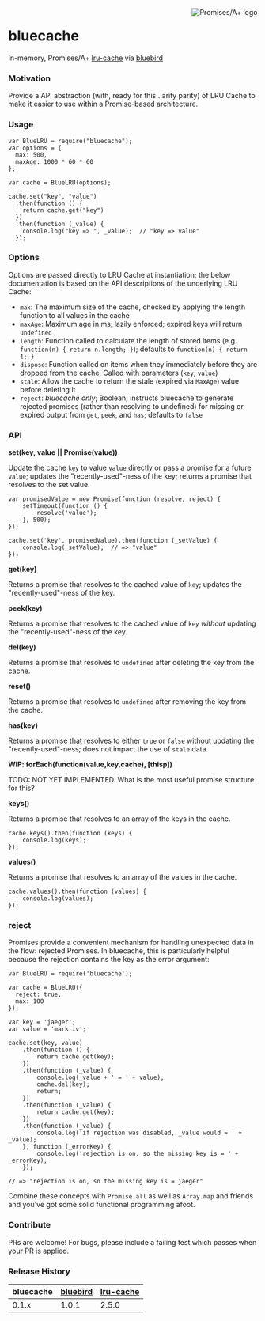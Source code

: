 <a href="http://promisesaplus.com/">
    <img src="http://promisesaplus.com/assets/logo-small.png" alt="Promises/A+ logo" title="Promises/A+ 1.0 compliant" align="right" />
</a>

bluecache
=========

In-memory, Promises/A+ [lru-cache](https://github.com/isaacs/node-lru-cache/issues) via [bluebird](https://github.com/petkaantonov/bluebird)


### Motivation

Provide a API abstraction (with, ready for this...arity parity) of LRU Cache to make it easier to use within a Promise-based architecture.


### Usage

```
var BlueLRU = require("bluecache");
var options = {
  max: 500,
  maxAge: 1000 * 60 * 60
};

var cache = BlueLRU(options);

cache.set("key", "value")
  .then(function () {
    return cache.get("key")
  })
  .then(function (_value) {
    console.log("key => ", _value);  // "key => value"
  });
```


### Options

Options are passed directly to LRU Cache at instantiation; the below documentation is based on the API descriptions of the underlying LRU Cache:

- `max`: The maximum size of the cache, checked by applying the length function to all values in the cache
- `maxAge`: Maximum age in ms; lazily enforced; expired keys will return `undefined`
- `length`: Function called to calculate the length of stored items (e.g. `function(n) { return n.length; }`); defaults to `function(n) { return 1; }`
- `dispose`: Function called on items when they immediately before they are dropped from the cache. Called with parameters (`key`, `value`)
- `stale`: Allow the cache to return the stale (expired via `MaxAge`) value before deleting it
- `reject`: _bluecache only_; Boolean; instructs bluecache to generate rejected promises (rather than resolving to undefined) for missing or expired output from `get`, `peek`, and `has`;  defaults to `false`


### API

**set(key, value || Promise(value))**

Update the cache `key` to value `value` directly or pass a promise for a future `value`; updates the "recently-used"-ness of the key; returns a promise that resolves to the set value.

```
var promisedValue = new Promise(function (resolve, reject) {
	setTimeout(function () {
		resolve('value');
	}, 500); 
});

cache.set('key', promisedValue).then(function (_setValue) {
	console.log(_setValue);  // => "value"
});
```


**get(key)**

Returns a promise that resolves to the cached value of `key`; updates the "recently-used"-ness of the key.


**peek(key)**

Returns a promise that resolves to the cached value of `key` _without_ updating the "recently-used"-ness of the key.


**del(key)**

Returns a promise that resolves to `undefined` after deleting the key from the cache.


**reset()**

Returns a promise that resolves to `undefined` after removing the key from the cache.


**has(key)**

Returns a promise that resolves to either `true` or `false` without updating the "recently-used"-ness; does not impact the use of `stale` data.


**WIP: forEach(function(value,key,cache), [thisp])**

TODO: NOT YET IMPLEMENTED. What is the most useful promise structure for this?


**keys()**

Returns a promise that resolves to an array of the keys in the cache.

```
cache.keys().then(function (keys) {
	console.log(keys);
});
```

**values()**

Returns a promise that resolves to an array of the values in the cache.

```
cache.values().then(function (values) {
	console.log(values);
});
```

### reject

Promises provide a convenient mechanism for handling unexpected data in the flow: rejected Promises. In bluecache, this is particularly helpful because the rejection contains the key as the error argument:

```
var BlueLRU = require('bluecache');

var cache = BlueLRU({
  reject: true,
  max: 100
});

var key = 'jaeger';
var value = 'mark iv';

cache.set(key, value)
	.then(function () {
		return cache.get(key);
	})
	.then(function (_value) {
		console.log(_value + ' = ' + value);
		cache.del(key);
		return;
	})
	.then(function (_value) {
		return cache.get(key);
	})
	.then(function (_value) {
		console.log('if rejection was disabled, _value would = ' + _value);
	}, function (_errorKey) {
		console.log('rejection is on, so the missing key is = ' + _errorKey);
	});

// => "rejection is on, so the missing key is = jaeger"
```

Combine these concepts with `Promise.all` as well as `Array.map` and friends and you've got some solid functional programming afoot.


### Contribute

PRs are welcome! For bugs, please include a failing test which passes when your PR is applied.


### Release History

| bluecache | [bluebird](https://github.com/petkaantonov/bluebird) | [lru-cache](https://github.com/isaacs/node-lru-cache) |
| --- | :--- | :--- |
| 0.1.x | 1.0.1 | 2.5.0 |
